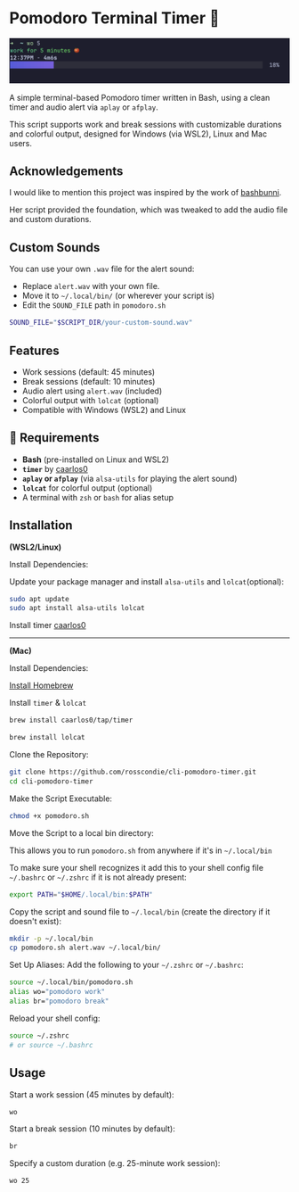 # Pomodoro Terminal Timer 🍅

![Pomodoro Timer Screenshot](./images/pomodoro-timer.png)

A simple terminal-based Pomodoro timer written in Bash, using a clean timer and audio alert via `aplay` or `afplay`. 

This script supports work and break sessions with customizable durations and colorful output, designed for Windows (via WSL2), Linux and Mac users.

## Acknowledgements

I would like to mention this project was inspired by the work of [bashbunni](https://github.com/bashbunni).

Her script provided the foundation, which was tweaked to add the audio file and custom durations.

## Custom Sounds
You can use your own `.wav` file for the alert sound:
- Replace `alert.wav` with your own file.
- Move it to `~/.local/bin/` (or wherever your script is)
- Edit the `SOUND_FILE` path in `pomodoro.sh`
```bash
SOUND_FILE="$SCRIPT_DIR/your-custom-sound.wav"
```

## Features

- Work sessions (default: 45 minutes)
- Break sessions (default: 10 minutes)
- Audio alert using `alert.wav` (included)
- Colorful output with `lolcat` (optional)
- Compatible with Windows (WSL2) and Linux

## 🔧 Requirements

- **Bash** (pre-installed on Linux and WSL2)
- **`timer`** by [caarlos0](https://github.com/caarlos0/timer)
- **`aplay` or `afplay`** (via `alsa-utils` for playing the alert sound)
- **`lolcat`** for colorful output (optional)
- A terminal with `zsh` or `bash` for alias setup

## Installation

**(WSL2/Linux)** 

Install Dependencies:

Update your package manager and install `alsa-utils` and `lolcat`(optional):

```bash
sudo apt update
sudo apt install alsa-utils lolcat
```
Install timer [caarlos0](https://github.com/caarlos0/timer)

---

**(Mac)**

Install Dependencies:

[Install Homebrew](https://brew.sh/)

Install `timer` & `lolcat`
```bash
brew install caarlos0/tap/timer
```
```bash
brew install lolcat
```

Clone the Repository:

```bash
git clone https://github.com/rosscondie/cli-pomodoro-timer.git
cd cli-pomodoro-timer
```

Make the Script Executable:
```bash
chmod +x pomodoro.sh
```

Move the Script to a local bin directory:

This allows you to run `pomodoro.sh` from anywhere if it's in `~/.local/bin`

To make sure your shell recognizes it add this to your shell config file `~/.bashrc` or `~/.zshrc` if it is not already present:
```sh
export PATH="$HOME/.local/bin:$PATH"
```
Copy the script and sound file to `~/.local/bin` (create the directory if it doesn't exist):

```bash
mkdir -p ~/.local/bin 
cp pomodoro.sh alert.wav ~/.local/bin/
```
   
Set Up Aliases:
Add the following to your `~/.zshrc` or `~/.bashrc`:

```bash
source ~/.local/bin/pomodoro.sh
alias wo="pomodoro work"
alias br="pomodoro break"
```
Reload your shell config:
```bash
source ~/.zshrc 
# or source ~/.bashrc
```

## Usage

Start a work session (45 minutes by default):
```bash
wo
```

Start a break session (10 minutes by default):
```bash
br
```

Specify a custom duration (e.g. 25-minute work session):
```bash
wo 25
```
